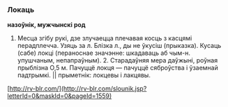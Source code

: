 ### Локаць
**назоўнік, мужчынскі род**

1. Месца згібу рукі, дзе злучаецца плечавая косць з касцямі перадплечча. Узяць за л. Блізка л., ды не ўкусіш (прыказка). Кусаць (сабе) локці (пераноснае значэнне: шкадаваць аб чым-н. упушчаным, непапраўным). 2. Старадаўняя мера даўжыні, роўная прыблізна О,5 м. Пачуццё локця — пачуццё сяброўства і ўзаемнай падтрымкі. || прыметнік: локцевы і лакцявы.

<a rel="author">[http://rv-blr.com/](http://rv-blr.com/slounik.jsp?letterId=0&maskId=0&pageId=1559)</a>
